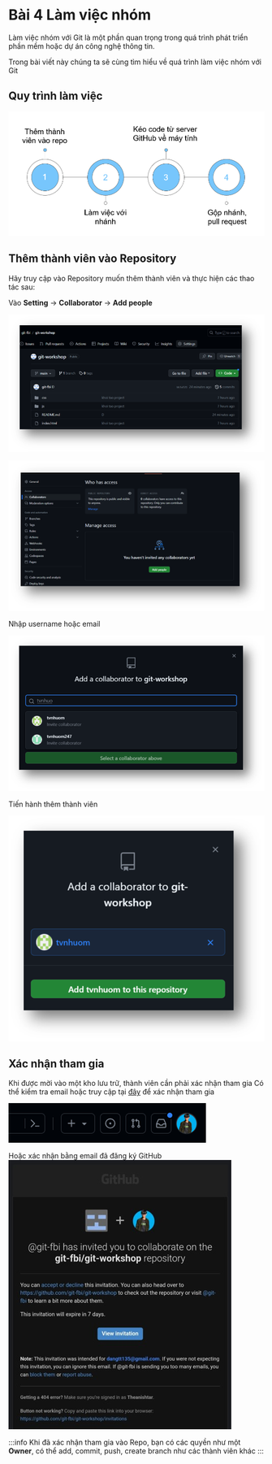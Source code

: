 # Bài 4 Làm việc nhóm

Làm việc nhóm với Git là một phần quan trọng trong quá trình phát triển phần mềm hoặc dự án công nghệ thông tin. 


Trong bài viết này chúng ta sẽ cùng tìm hiểu về quá trình làm việc nhóm với Git

## Quy trình làm việc

![Tạo repo GitHub](https://github.com/dangtranhuu/images/blob/main/angurvad/github/session4/pic4.1.png?raw=true)

## Thêm thành viên vào Repository

Hãy truy cập vào Repository muốn thêm thành viên và thực hiện các thao tác sau:

Vào **Setting** → **Collaborator** → **Add people**

![Tạo repo GitHub](https://github.com/dangtranhuu/images/blob/main/angurvad/github/session4/pic2.png?raw=true)


![Tạo repo GitHub](https://github.com/dangtranhuu/images/blob/main/angurvad/github/session4/pic2.2.png?raw=true)

Nhập username hoặc email

![Tạo repo GitHub](https://github.com/dangtranhuu/images/blob/main/angurvad/github/session4/pic2.3.png?raw=true)

Tiến hành thêm thành viên

![Tạo repo GitHub](https://github.com/dangtranhuu/images/blob/main/angurvad/github/session4/pic2.4.png?raw=true)

## Xác nhận tham gia

Khi được mời vào một kho lưu trữ, thành viên cần phải xác nhận tham gia
Có thể kiểm tra email hoặc truy cập tại [đây](https://github.com/notifications) để xác nhận tham gia

![](https://github.com/dangtranhuu/images/blob/main/angurvad/github/session4/pic3.1.png?raw=true)

Hoặc xác nhận bằng email đã đăng ký GitHub
![](https://github.com/dangtranhuu/images/blob/main/angurvad/github/session4/pic3.2.jpg?raw=true)

:::info
Khi đã xác nhận tham gia vào Repo, bạn có các quyền như một **Owner**, có thể add, commit, push, create branch như các thành viên khác
:::


